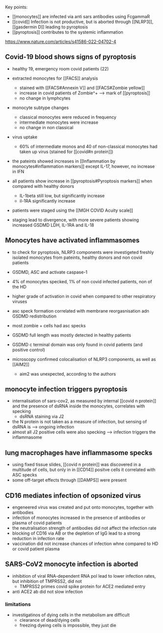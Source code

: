 Key points: 
- [[monocytes]] are infected via anti sars antibodies using FcgammaR
- [[covid]] Infection is not productive, but is aborted through [[NLRP3]], [[gasdermin D]] leading to pyroptosis
- [[pyroptosis]] contributes to the systemic inflammation 

https://www.nature.com/articles/s41586-022-04702-4

## Covid-19 blood shows signs of pyroptosis 
- healthy 19, emergency room covid patients (22)
- extracted monocytes for [[FACS]] analysis
	- stained with [[FACS#Annexin V]] and [[FACS#Zombie yellow]]
	- increase in covid patients of Zombie^+ --> mark of [[pyroptosis]] 
	- no change in lymphcytes
- monocyte subtype changes
	- classical monocytes were reduced in frequency
	- intermediate monocytes were increase
	- no change in non classical 
- virus uptake 
	- 60% of intermediate monos and 40 of non-classical monocytes had taken up virus (stained for [[covid#n protein]]) 

- the pateints showed increases in [[Inflammation by monocytes#inflammation markers]] except IL-17, however, no increase in IFN 
- all patients show increase in [[pyroptosis#Pyroptosis markers]] when compared with healthy donors  
	- IL-1beta still low, but significantly increase
	- il-1RA significantly increase

- patients were staged using the [[MGH COVID Acuity scale]]
- staging lead to divergence, with more severe patients showing increased GSDMD LDH, IL-1RA and IL-18

## Monocytes have activated inflammasomes
- to check for pyroptosis, NLRP3 components were investigeted freshly isolated monocytes from pateints, healthy donors and non covid patients
- GSDMD, ASC and activate caspase-1 
- 4% of monocytes specked, 1% of non covid infected patients, non of the HD 
- higher grade of activation in covid when compared to other respiratory viruses
- asc speck formation correlated with membrane reorgasnisation adn GSDMD redistribution
- most zombie + cells had asc specks 
- GSDMD full length was mostly detected in healthy patients
- GSDMD c terminal domain was only found in covid patients (and positive control)

- microscopy confirmed colocalisation of NLRP3 components, as well as [[AIM2]]
	- aim2 was unexpected, according to the authors


## monocyte infection triggers pyroptosis 
- internalisation of sars-cov2, as measured by internal [[covid n protein]] and the presence of dsRNA inside the monocytes, correlates with specking
	- dsRNA staining via J2
- the N protein is not taken as a measure of infection, but sensing of dsRNA is --> ongoing infection 
- almost all J2 positive cells were also specking --> infection triggers the inflammasome 

## lung macrophages have inflammasome specks 
- using fixed tissue slides, [[covid n protein]] was discovered in a multitude of cells, but only in in [[CD14]] positve cells it correlated with ASC specks 
- some off-target effects through [[DAMPS]] were present

## CD16 mediates infection of opsonized virus
- engeneered virus was created and put onto monocytes, together with antibodies 
- infection of monocytes increased in the presence of antibodies or plasma of covid patients 
- the neutralisation strength of antibodies did not affect the infection rate
- blocking of CD16 via AB or the depletion of IgG lead to a strong reduction in infection rate 
- vaccination did not increase chances of infection whne compared to HD or covid patient plasma 
## SARS-CoV2 monocyte infection is aborted
- inhibition of viral RNA-dependent RNA pol lead to lower infection rates, but inhibition of TMPRSS2, did not
	- TMPRSS2 primes covid spike protein for ACE2 mediated entry
- anti ACE2 ab did not slow infection 


### limitations
- investigatinos of dying cells in the metabolism are difficult
	- clearance of dead/dying cells
	- freezing dyeing cells is impossible, they just die 
